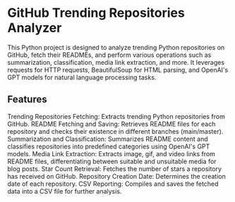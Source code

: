 # GitHub Trending Repositories Analyzer

This Python project is designed to analyze trending Python repositories on GitHub, fetch their READMEs, and perform various operations such as summarization, classification, media link extraction, and more. It leverages requests for HTTP requests, BeautifulSoup for HTML parsing, and OpenAI's GPT models for natural language processing tasks.

## Features

Trending Repositories Fetching: Extracts trending Python repositories from GitHub.
README Fetching and Saving: Retrieves README files for each repository and checks their existence in different branches (main/master).
Summarization and Classification: Summarizes README content and classifies repositories into predefined categories using OpenAI's GPT models.
Media Link Extraction: Extracts image, gif, and video links from README files, differentiating between suitable and unsuitable media for blog posts.
Star Count Retrieval: Fetches the number of stars a repository has received on GitHub.
Repository Creation Date: Determines the creation date of each repository.
CSV Reporting: Compiles and saves the fetched data into a CSV file for further analysis.
